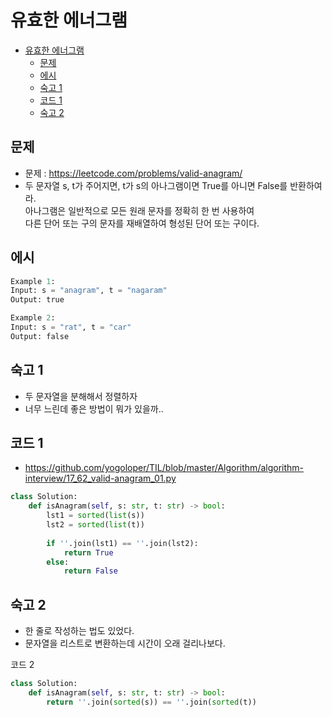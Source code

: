 # 유효한 에너그램

<!-- TOC -->

- [유효한 에너그램](#%EC%9C%A0%ED%9A%A8%ED%95%9C-%EC%97%90%EB%84%88%EA%B7%B8%EB%9E%A8)
  - [문제](#%EB%AC%B8%EC%A0%9C)
  - [에시](#%EC%97%90%EC%8B%9C)
  - [숙고 1](#%EC%88%99%EA%B3%A0-1)
  - [코드 1](#%EC%BD%94%EB%93%9C-1)
  - [숙고 2](#%EC%88%99%EA%B3%A0-2)

<!-- /TOC -->

## 문제
- 문제 : https://leetcode.com/problems/valid-anagram/
- 두 문자열 s, t가 주어지면, t가 s의 아나그램이면 True를 아니면 False를 반환하여라.  
  아나그램은 일반적으로 모든 원래 문자를 정확히 한 번 사용하여  
  다른 단어 또는 구의 문자를 재배열하여 형성된 단어 또는 구이다.

## 에시
``` python
Example 1:
Input: s = "anagram", t = "nagaram"
Output: true

Example 2:
Input: s = "rat", t = "car"
Output: false
```

## 숙고 1
- 두 문자열을 분해해서 정렬하자
- 너무 느린데 좋은 방법이 뭐가 있을까..

## 코드 1
- https://github.com/yogoloper/TIL/blob/master/Algorithm/algorithm-interview/17_62_valid-anagram_01.py
``` python
class Solution:
    def isAnagram(self, s: str, t: str) -> bool:
        lst1 = sorted(list(s))
        lst2 = sorted(list(t))
        
        if ''.join(lst1) == ''.join(lst2):
            return True
        else:
            return False
```

## 숙고 2
- 한 줄로 작성하는 법도 있었다.
- 문자열을 리스트로 변환하는데 시간이 오래 걸리나보다.

코드 2
``` python
class Solution:
    def isAnagram(self, s: str, t: str) -> bool:
        return ''.join(sorted(s)) == ''.join(sorted(t))
```